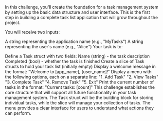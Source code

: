 In this challenge, you'll create the foundation for a task management system by setting up the basic data structure and user interface. This is the first step in building a complete task list application that will grow throughout the project.

You will receive two inputs:

A string representing the application name (e.g., "MyTasks")
A string representing the user's name (e.g., "Alice")
Your task is to:

Define a Task struct with two fields:
Name (string) - the task description
Completed (bool) - whether the task is finished
Create a slice of Task structs to hold your task list (initially empty)
Display a welcome message in the format: "Welcome to [app_name], [user_name]!"
Display a menu with the following options, each on a separate line:
"1. Add Task"
"2. View Tasks"
"3. Complete Task"
"4. Remove Task"
"5. Exit"
Print the current number of tasks in the format: "Current tasks: [count]"
This challenge establishes the core structure that will support all future functionality in your task management system. The Task struct will be the building block for storing individual tasks, while the slice will manage your collection of tasks. The menu provides a clear interface for users to understand what actions they can perform.